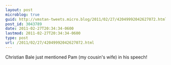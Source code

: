 ```yaml
---
layout: post
microblog: true
guid: http://vmstan-tweets.micro.blog/2011/02/27/42049992042627072.html
post_id: 3043789
date: 2011-02-27T20:34:34-0600
lastmod: 2011-02-27T20:34:34-0600
type: post
url: /2011/02/27/42049992042627072.html
---
```

Christian Bale just mentioned Pam (my cousin's wife) in his speech!
